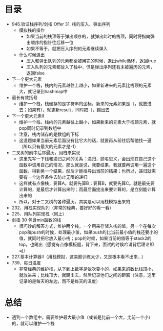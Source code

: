 # 目录

- 946.验证栈序列/剑指 Offer 31. 栈的压入、弹出序列
  - 模拟栈的操作
    - 如果当前的栈顶等于弹出顺序的，就弹出此时的栈顶，同时将指向弹出顺序的指针往后移一位
    - 如果不等于，就把压入序列的元素继续弹入
  - 什么时候退出
    - 压入和弹出队列的元素都全被用完的时候，退出while循环，返回true
    - 压入队列的元素都放入了栈中，但是弹出序列还有未被遍历的元素，返回false
- 下一个更大元素
  - 维护一个栈，栈内的元素越往上越小，如果新进来的元素比栈顶的元素大，就记录到hashmap中
- 最长有效括号
  - 维护一个栈，栈储存的是字符串的坐标，新来的元素如果是（，就放进去；如果有），就更新result，同时把（，踢出去
- 下一个更大元素II
  - 维护一个栈，栈内的元素越往上越小，如果新来的元素大于栈顶元素，就pop同时记录到数组中
  - 注意，栈内储存的是数组的下标
  - 这道题如果当前元素后面没有比它大的话，就要再从前往后帮他找一遍（所以只有最大的元素才是-1）
- 二叉树的前中后序遍历，用栈来实现
  - 这里先写一下栈和递归之间的关系：递归，顾名思义，会出现在自己这个函数中调用自己的情况，那么就是说，我要结果，我就要再调用一遍这个函数，得到另一个结果，然后才能推导出当前的结果；也所以，递归就需要有一个边界条件去防止无限的递归
  - 这样就有点像栈，要算A，就要先算B；要算B，就要先算C。就是最先要计算的，是最后才计算出来的；而最后面提出来要计算的，是立刻能计算出来的
  - 所以，对于二叉树的各种遍历，其实是可以用栈模拟出来的
- 232、用栈实现队列（非常的经典，要好好的看一看）
- 225、用队列实现栈（同上）
- 剑指 30 包含min函数的栈
  - 很巧妙的解答方式，维护两个栈，一个用来存储入栈的值，另一个在每次pop和push的时候，处理最小值，如果push的比当前最小值的栈还要小的值，就同时把它放入最小栈；pop的时候，如果当前的值等于stack2的top，也踢出（感觉有点像模板题，背下来，面试的时候吟诵背后理论即可）
- 227.基本计算器II（用栈模拟，这类题训练太少，又是根本看不出来...）
- 739、每日温度
  - 非常经典的维护栈，从下到上数字是依次变小的，如果来的数比栈顶小，就放进来；比栈顶大，就踢出去，然后记录他们之间的距离（注意，这里记录的是每天的左边，而不是每天的温度）



# 总结

- 遇到一个数组中，需要维护最大最小值（或者是比前一个大，比前一个小）的，就可以维护一个栈